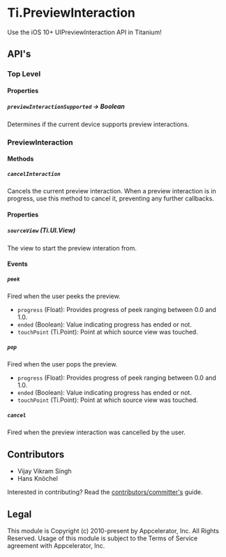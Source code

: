 # Ti.PreviewInteraction

Use the iOS 10+ UIPreviewInteraction API in Titanium!

## API's

### Top Level

#### Properties

##### `previewInteractionSupported` -> Boolean

Determines if the current device supports preview interactions.

### PreviewInteraction

#### Methods

##### `cancelInteraction`

Cancels the current preview interaction. When a preview interaction is in 
progress, use this method to cancel it, preventing any further callbacks.

#### Properties

##### `sourceView` (Ti.UI.View)

The view to start the preview interation from.

#### Events

##### `peek`

Fired when the user peeks the preview.

- `progress` (Float): Provides progress of peek ranging between 0.0 and 1.0. 
- `ended` (Boolean): Value indicating progress has ended or not.
- `touchPoint` (Ti.Point):  Point at which source view was touched.

##### `pop`

Fired when the user pops the preview.

- `progress` (Float): Provides progress of peek ranging between 0.0 and 1.0. 
- `ended` (Boolean): Value indicating progress has ended or not.
- `touchPoint` (Ti.Point):  Point at which source view was touched.

##### `cancel`

Fired when the preview interaction was cancelled by the user.

## Contributors

* Vijay Vikram Singh
* Hans Knöchel

Interested in contributing? Read the [contributors/committer's](https://wiki.appcelerator.org/display/community/Home) guide.

## Legal

This module is Copyright (c) 2010-present by Appcelerator, Inc. All Rights Reserved. Usage of this module is subject to 
the Terms of Service agreement with Appcelerator, Inc.  
